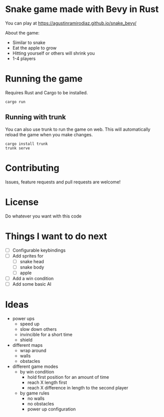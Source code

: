 # Snake game made with Bevy in Rust

You can play at https://agustinramirodiaz.github.io/snake_bevy/

About the game:
- Similar to snake
- Eat the apple to grow
- Hitting yourself or others will shrink you
- 1-4 players

# Running the game

Requires Rust and Cargo to be installed.

```
cargo run
```

## Running with trunk

You can also use trunk to run the game on web. This will automatically reload the game when you make changes.

```
cargo install trunk
trunk serve
```

# Contributing

Issues, feature requests and pull requests are welcome!

# License

Do whatever you want with this code

# Things I want to do next

- [ ] Configurable keybindings
- [ ] Add sprites for 
    - [ ] snake head
    - [ ] snake body
    - [ ] apple

- [ ] Add a win condition
- [ ] Add some basic AI

# Ideas

- power ups
    - speed up
    - slow down others
    - invincible for a short time
    - shield
- different maps
    - wrap around
    - walls
    - obstacles
- different game modes
    - by win condition
        - hold first position for an amount of time
        - reach X length first
        - reach X difference in length to the second player
    - by game rules
        - no walls
        - no obstacles
        - power up configuration
